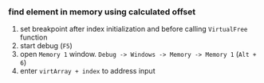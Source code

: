 ### find element in memory using calculated offset 
1. set breakpoint after index initialization and before calling `VirtualFree` function
2. start debug (`F5`)
3. open `Memory 1` window. `Debug -> Windows -> Memory -> Memory 1` (`Alt + 6`)
4. enter `virtArray + index` to address input

